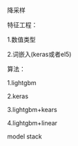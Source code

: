 降采样

特征工程：

1.数值类型 

2.词嵌入(keras或者el5)

算法：

1.lightgbm 

2.keras 

3.lightgbm+kears 

4.lightgbm+linear 

model stack
